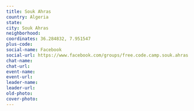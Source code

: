 ```yaml
---
title: Souk Ahras
country: Algeria
state: 
city: Souk Ahras
neighborhood: 
coordinates: 36.284832, 7.951547
plus-code:
social-name: Facebook
social-url: https://www.facebook.com/groups/free.code.camp.souk.ahras
chat-name:
chat-url:
event-name:
event-url:
leader-name:
leader-url:
old-photo: 
cover-photo:
---
```

